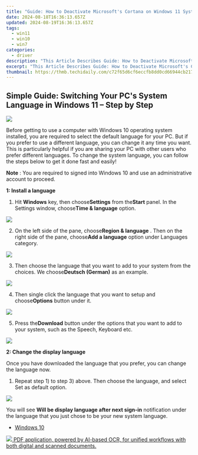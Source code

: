 ```yaml
---
title: "Guide: How to Deactivate Microsoft's Cortana on Windows 11 Systems"
date: 2024-08-18T16:36:13.657Z
updated: 2024-08-19T16:36:13.657Z
tags:
  - win11
  - win10
  - win7
categories:
  - driver
description: "This Article Describes Guide: How to Deactivate Microsoft's Cortana on Windows 11 Systems"
excerpt: "This Article Describes Guide: How to Deactivate Microsoft's Cortana on Windows 11 Systems"
thumbnail: https://thmb.techidaily.com/c72f65d6cf6eccfb8dd0cd66944cb2172744b7375f3b2c967f4222ce690bc4fc.jpg
---
```


## Simple Guide: Switching Your PC's System Language in Windows 11 – Step by Step

![](https://images.drivereasy.com/wp-content/uploads/2016/12/img_5860b3b1da273-600x408.jpg)
  
 Before getting to use a computer with Windows 10 operating system installed, you are required to select the default language for your PC. But if you prefer to use a different language, you can change it any time you want. This is particularly helpful if you are sharing your PC with other users who prefer different languages. To change the system language, you can follow the steps below to get it done fast and easily!
  
**Note** : You are required to signed into Windows 10 and use an administrative account to proceed.
  
**1: Install a language**
  
 1) Hit **Windows** key, then choose**Settings** from the**Start** panel. In the Settings window, choose**Time & language** option.
  
![](https://images.drivereasy.com/wp-content/uploads/2016/12/img_5860b5b15b8b1-600x461.jpg)

 2) On the left side of the pane, choose**Region & language** . Then on the right side of the pane, choose**Add a language** option under Languages category.

![](https://images.drivereasy.com/wp-content/uploads/2016/12/img_5860b59fdc7c1-600x495.jpg)
  
 3) Then choose the language that you want to add to your system from the choices. We choose**Deutsch (German)** as an example.
  
![](https://images.drivereasy.com/wp-content/uploads/2016/12/img_5860c58dd9435-600x504.jpg)
  
 4) Then single click the language that you want to setup and choose**Options** button under it.  
  
![](https://images.drivereasy.com/wp-content/uploads/2016/12/img_5860b6898c198-600x498.jpg)
  
 5) Press the**Download** button under the options that you want to add to your system, such as the Speech, Keyboard etc.
  
![](https://images.drivereasy.com/wp-content/uploads/2016/12/img_5860c737317b3-600x501.jpg)
  
**2: Change the display language**
  
 Once you have downloaded the language that you prefer, you can change the language now.
  
 1) Repeat step 1) to step 3) above. Then choose the language, and select Set as default option.
  
![](https://images.drivereasy.com/wp-content/uploads/2016/12/img_5860ca0636ea1-600x504.jpg)
  
 You will see **Will be display language after next sign-in** notification under the language that you just chose to be your new system language.

* [Windows 10](https://tools.techidaily.com/drivereasy/download/)

<ins class="adsbygoogle"
     style="display:block"
     data-ad-format="autorelaxed"
     data-ad-client="ca-pub-7571918770474297"
     data-ad-slot="1223367746"></ins>



<ins class="adsbygoogle"
     style="display:block"
     data-ad-client="ca-pub-7571918770474297"
     data-ad-slot="8358498916"
     data-ad-format="auto"
     data-full-width-responsive="true"></ins>



<!-- affiliate ads begin -->
<a href="https://checkout.abbyy.com/order/checkout.php?PRODS=39254549&QTY=1&AFFILIATE=108875&CART=1"> <img src="https://secure.avangate.com/images/merchant/0e5fb5c76fca16adbee503c9aff393cd/products/8_FR-Badges-NEW-FR-Standard-16-WIN-200.png" border="0"> PDF application, powered by AI-based OCR, for unified workflows with both digital and scanned documents. </a>
<!-- affiliate ads end -->